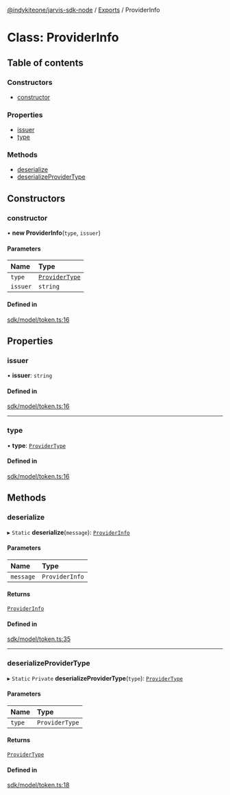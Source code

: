 [@indykiteone/jarvis-sdk-node](../README.md) / [Exports](../modules.md) / ProviderInfo

# Class: ProviderInfo

## Table of contents

### Constructors

- [constructor](ProviderInfo.md#constructor)

### Properties

- [issuer](ProviderInfo.md#issuer)
- [type](ProviderInfo.md#type)

### Methods

- [deserialize](ProviderInfo.md#deserialize)
- [deserializeProviderType](ProviderInfo.md#deserializeprovidertype)

## Constructors

### constructor

• **new ProviderInfo**(`type`, `issuer`)

#### Parameters

| Name | Type |
| :------ | :------ |
| `type` | [`ProviderType`](../modules.md#providertype) |
| `issuer` | `string` |

#### Defined in

[sdk/model/token.ts:16](https://github.com/indykite/jarvis-sdk-node/blob/438b790/jarvis_sdk_node/src/sdk/model/token.ts#L16)

## Properties

### issuer

• **issuer**: `string`

#### Defined in

[sdk/model/token.ts:16](https://github.com/indykite/jarvis-sdk-node/blob/438b790/jarvis_sdk_node/src/sdk/model/token.ts#L16)

___

### type

• **type**: [`ProviderType`](../modules.md#providertype)

#### Defined in

[sdk/model/token.ts:16](https://github.com/indykite/jarvis-sdk-node/blob/438b790/jarvis_sdk_node/src/sdk/model/token.ts#L16)

## Methods

### deserialize

▸ `Static` **deserialize**(`message`): [`ProviderInfo`](ProviderInfo.md)

#### Parameters

| Name | Type |
| :------ | :------ |
| `message` | `ProviderInfo` |

#### Returns

[`ProviderInfo`](ProviderInfo.md)

#### Defined in

[sdk/model/token.ts:35](https://github.com/indykite/jarvis-sdk-node/blob/438b790/jarvis_sdk_node/src/sdk/model/token.ts#L35)

___

### deserializeProviderType

▸ `Static` `Private` **deserializeProviderType**(`type`): [`ProviderType`](../modules.md#providertype)

#### Parameters

| Name | Type |
| :------ | :------ |
| `type` | `ProviderType` |

#### Returns

[`ProviderType`](../modules.md#providertype)

#### Defined in

[sdk/model/token.ts:18](https://github.com/indykite/jarvis-sdk-node/blob/438b790/jarvis_sdk_node/src/sdk/model/token.ts#L18)
